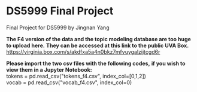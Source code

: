# DS5999 Final Project
Final Project for DS5999 by Jingnan Yang

**The F4 version of the data  and the topic modeling database are too huge to upload here.**
**They can be accessed at this link to the public UVA Box.**<br/>
https://virginia.box.com/s/akdfxa5a4n0bkz7mfvuygalzijtcgd6r

**Please import the two csv files with the following codes,**
**if you wish to view them in a Jupyter Notebook:**<br>
tokens = pd.read_csv("tokens_f4.csv", index_col=[0,1,2])<br>
vocab = pd.read_csv("vocab_f4.csv", index_col=0)

